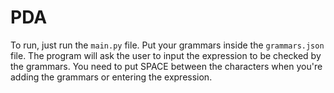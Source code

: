 # PDA
To run, just run the `main.py` file. Put your grammars inside the `grammars.json` file. The program will ask the user to input the expression to be checked by the grammars. You need to put SPACE between the characters when you're adding the grammars or entering the expression.